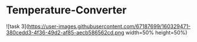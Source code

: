 # Temperature-Converter

![task 3](https://user-images.githubusercontent.com/67187699/160329471-380cedd3-4f36-49d2-af85-aecb586562cd.png width=50% height=50%)
